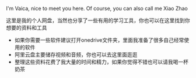 I'm Vaica, nice to meet you here. Of course, you can also call me Xiao Zhao

这里是我的个人网盘，当然也分享了一些有用的学习工具，你也可以在这里找到你想要的资料和工具

- 如果你需要一些软件建议打开onedrive文件夹，里面我准备了很多自己经常使用的软件
- 阿里云盘主要储存视频和音频，你也可以去这里面逛逛
- 整理这些资料花费了我大量的时间和精力，如果你觉得不错也可以请我喝一杯奶茶